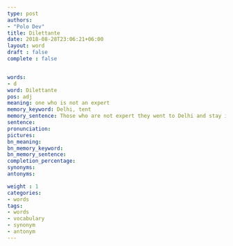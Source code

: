 ```yaml
---
type: post
authors:
- "Polo Dev"
title: Dilettante
date: 2018-08-28T23:06:21+06:00
layout: word
draft : false
complete : false


words:
- d
word: Dilettante
pos: adj
meaning: one who is not an expert
memory_keyword: Delhi, tent
memory_sentence: Those who are not expert they went to Delhi and stay inside tent in training period.
sentence:
pronunciation:
pictures:
bn_meaning:
bn_memory_keyword:
bn_memory_sentence:
completion_percentage:
synonyms:
antonyms:

weight : 1
categories:
- words
tags:
- words
- vocabulary
- synonym
- antonym
---
```

